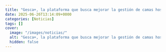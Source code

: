 ```yaml
---
title: "Gesca+, la plataforma que busca mejorar la gestión de camas hospitalarias con inteligencia artificial"
date: 2025-06-26T13:14:09+0000
categories: [Noticias]
tags: []
cover:
  image: "/images/noticias/"
  alt: "Gesca+, la plataforma que busca mejorar la gestión de camas hospitalarias con inteligencia artificial"
  hidden: false
---
```



